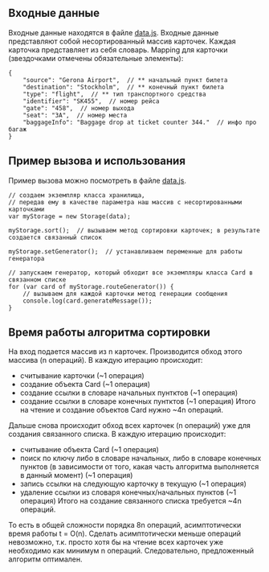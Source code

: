 ## Входные данные
Входные данные находятся в файле [data.js](git.ru).
Входные данные представляют собой несортированный массив карточек.
Каждая карточка представляет из себя словарь.
Mapping для карточки (звездочками отмечены обязательные элементы):
```
{
    "source": "Gerona Airport",  // ** начальный пункт билета
    "destination": "Stockholm",  // ** конечный пункт билета
    "type": "flight",  // ** тип транспортного средства
    "identifier": "SK455",  // номер рейса
    "gate": "458",  // номер выхода
    "seat": "3A",  // номер места
    "baggageInfo": "Baggage drop at ticket counter 344."  // инфо про багаж
}
```

## Пример вызова и использования
Пример вызова можно посмотреть в файле [data.js](git.ru).

```
// создаем экземпляр класса хранилища,
// передав ему в качестве параметра наш массив с несортированными карточками
var myStorage = new Storage(data);

myStorage.sort();  // вызываем метод сортировки карточек; в результате создается связанный список

myStorage.setGenerator();  // устанавливаем переменные для работы генератора

// запускаем генератор, который обходит все экземпляры класса Card в связанном списке
for (var card of myStorage.routeGenerator()) {
    // вызываем для каждой карточки метод генерации сообщения
    console.log(card.generateMessage());
}
```


## Время работы алгоритма сортировки
На вход подается массив из n карточек.
Производится обход этого массива (n операций). В каждую итерацию происходит:
* считывание карточки (~1 операция)
* создание объекта Card (~1 операция)
* создание ссылки в словаре начальных пунтктов (~1 операция)
* создание ссылки в словаре конечных пунтктов (~1 операция)
Итого на чтение и создание объектов Card нужно ~4n операций.

Дальше снова происходит обход всех карточек (n операций) уже для создания связанного списка. В каждую итерацию происходит:
* считывание объекта Card (~1 операция)
* поиск по ключу либо в словаре начальных, либо в словаре конечных пунктов (в зависимости от того, какая часть алгоритма выполняется в данный момент) (~1 операция)
* запись ссылки на следующую карточку в текущую (~1 операция)
* удаление ссылки из словаря конечных/начальных пунктов (~1 операция)
Итого на создание связанного списка требуется ~4n операций.

То есть в общей сложности порядка 8n операций, асимптотически время работы t = O(n).
Сделать асимптотически меньше операций невозможно, т.к. просто хотя бы на чтение всех карточек уже необходимо как минимум n операций.
Следовательно, предложенный алгоритм оптимален.